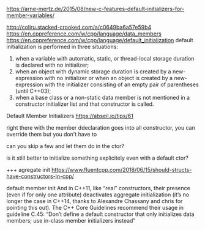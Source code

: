https://arne-mertz.de/2015/08/new-c-features-default-initializers-for-member-variables/

http://coliru.stacked-crooked.com/a/c0649ba6a57e59b4
https://en.cppreference.com/w/cpp/language/data_members
https://en.cppreference.com/w/cpp/language/default_initialization
default initialization is performed in three situations:
1) when a variable with automatic, static, or thread-local storage duration is declared with no initializer;
2) when an object with dynamic storage duration is created by a new-expression with no initializer or when an object is created by a new-expression with the initializer consisting of an empty pair of parentheses (until C++03);
3) when a base class or a non-static data member is not mentioned in a constructor initializer list and that constructor is called.




Default Member Initializers
https://abseil.io/tips/61

right there with the member ddeclaration
goes into all constructor, you can override them
but you don't have to

can you skip a few and let them do in the ctor?


is it still better to initialize something explicitely even with a default ctor?

+++
agregate init
https://www.fluentcpp.com/2018/06/15/should-structs-have-constructors-in-cpp/

default member init
And in C++11, like “real” constructors, their presence (even if for only one attribute) deactivates aggregate initialization (it’s no longer the case in C++14, thanks to Alexandre Chassany and chris for pointing this out).
The C++ Core Guidelines recommend their usage in guideline C.45: “Don’t define a default constructor that only initializes data members; use in-class member initializers instead”